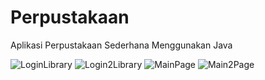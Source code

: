 # Perpustakaan
Aplikasi Perpustakaan Sederhana Menggunakan Java


![LoginLibrary](https://user-images.githubusercontent.com/93025188/213905461-69c98f5f-59e9-4824-9211-8b752f924881.png)
![Login2Library](https://user-images.githubusercontent.com/93025188/213905464-53319bfc-819f-4a79-8bdc-a7efcd55c963.png)
![MainPage](https://user-images.githubusercontent.com/93025188/213905465-9ebe5bb7-b9bf-482a-9b3e-fd63a306d166.png)
![Main2Page](https://user-images.githubusercontent.com/93025188/213905466-336f3785-5538-449b-95b0-c4f44e1d510c.png)
